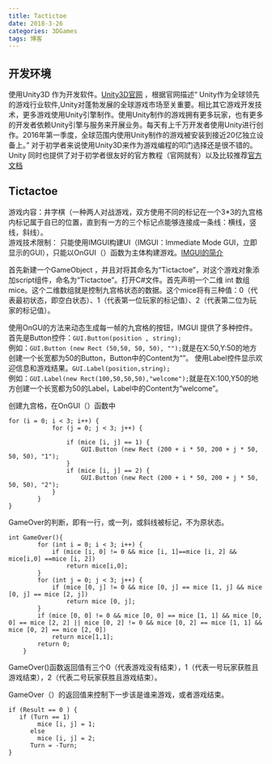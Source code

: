 ```yaml
---
title: Tactictoe
date: 2018-3-26
categories: 3DGames
tags: 博客
---
```


## 开发环境  
   使用Unity3D 作为开发软件。[Unity3D官网](https://unity3d.com) ，根据官网描述“
Unity作为全球领先的游戏行业软件,Unity对蓬勃发展的全球游戏市场至关重要。相比其它游戏开发技术，更多游戏使用Unity引擎制作。使用Unity制作的游戏拥有更多玩家，也有更多的开发者依赖Unity引擎与服务来开展业务。每天有上千万开发者使用Unity进行创作。2016年第一季度，全球范围内使用Unity制作的游戏被安装到接近20亿独立设备上。”  对于初学者来说使用Unity3D来作为游戏编程的叩门选择还是很不错的。Unity 同时也提供了对于初学者很友好的官方教程（官网就有）以及比较推荐[官方文档](https://docs.unity3d.com/Manual/index.html)

## Tictactoe
  游戏内容：井字棋（一种两人对战游戏，双方使用不同的标记在一个3*3的九宫格内标记属于自已的位置，直到有一方的三个标记点能够连接成一条线：横线，竖线，斜线）。  
  游戏技术限制： 只能使用IMGUI构建UI（IMGUI：Immediate Mode GUI，立即显示的GUI），只能以OnGUI（）函数为主体构建游戏。[IMGUI的简介](https://docs.unity3d.com/Manual/GUIScriptingGuide.html)


首先新建一个GameObject ，并且对将其命名为“Tictactoe”，对这个游戏对象添加script组件，命名为“Tictactoe”。打开C#文件。首先声明一个二维 int 数组mice。这个二维数组就是控制九宫格状态的数据。这个mice将有三种值：0（代表最初状态，即空白状态）、1（代表第一位玩家的标记值）、2（代表第二位为玩家的标记值）。

  使用OnGU的方法来动态生成每一帧的九宫格的按钮，IMGUI 提供了多种控件。  
  首先是Button控件：` GUI.Button(position , string); `  
  例如：` GUI.Button (new Rect (50,50, 50, 50), ""); `就是在X:50,Y:50的地方创建一个长宽都为50的Button，Button中的Content为“”。
  使用Label控件显示欢迎信息和游戏结果。`GUI.Label(position,string);`  
  例如：`GUI.Label(new Rect(100,50,50,50),"welcome");`就是在X:100,Y50的地方创建一个长宽都为50的Label，Label中的Content为“welcome”。  

  创建九宫格，在OnGUI（）函数中
```
for (i = 0; i < 3; i++) {
			for (j = 0; j < 3; j++) {

				if (mice [i, j] == 1) {
					GUI.Button (new Rect (200 + i * 50, 200 + j * 50, 50, 50), "1");
				}
				if (mice [i, j] == 2) {
					GUI.Button (new Rect (200 + i * 50, 200 + j * 50, 50, 50), "2");
			}
		}
}
```

GameOver的判断，即有一行，或一列，或斜线被标记，不为原状态。
```
int GameOver(){
		for (int i = 0; i < 3; i++) {
			if (mice [i, 0] != 0 && mice [i, 1]==mice [i, 2] && mice[i,0] ==mice [i, 2])
				return mice[i,0];
		}
		for (int j = 0; j < 3; j++) {
			if (mice [0, j] != 0 && mice [0, j] == mice [1, j] && mice [0, j] == mice [2, j])
				return mice [0, j];
		}
		if (mice [0, 0] != 0 && mice [0, 0] == mice [1, 1] && mice [0, 0] == mice [2, 2] || mice [0, 2] != 0 && mice [0, 2] == mice [1, 1] && mice [0, 2] == mice [2, 0])
			return mice[1,1];
		return 0;
	}
```
GameOver()函数返回值有三个0（代表游戏没有结束），1（代表一号玩家获胜且游戏结束），2（代表二号玩家获胜且游戏结束）。

GameOver（）的返回值来控制下一步该是谁来游戏，或者游戏结束。
```
if (Result == 0 ) {
   if (Turn == 1)
    	mice [i, j] = 1;
	  else
    	mice [i, j] = 2;
	  Turn = -Turn;
}
```
